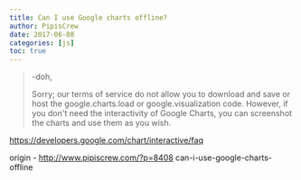 ```yaml
---
title: Can I use Google charts offline?
author: PipisCrew
date: 2017-06-08
categories: [js]
toc: true
---
```


> -doh,
> 
> Sorry; our terms of service do not allow you to download and save or host the google.charts.load or google.visualization code. However, if you don't need the interactivity of Google Charts, you can screenshot the charts and use them as you wish.

https://developers.google.com/chart/interactive/faq

origin - http://www.pipiscrew.com/?p=8408 can-i-use-google-charts-offline